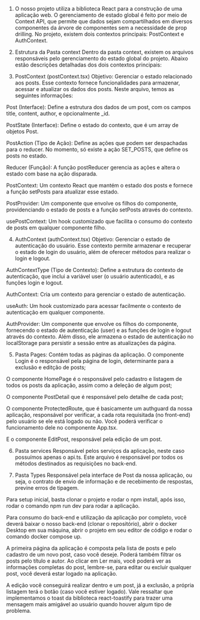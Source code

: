 1. O nosso projeto utiliza a biblioteca React para a construção de uma aplicação web. O gerenciamento de estado global é feito por meio de Context API, que permite que dados sejam compartilhados em diversos componentes da árvore de componentes sem a necessidade de prop drilling. No projeto, existem dois contextos principais: PostContext e AuthContext.

2. Estrutura da Pasta context
   Dentro da pasta context, existem os arquivos responsáveis pelo gerenciamento do estado global do projeto. Abaixo estão descrições detalhadas dos dois contextos principais:

3. PostContext (postContext.tsx)
   Objetivo:
   Gerenciar o estado relacionado aos posts. Esse contexto fornece funcionalidades para armazenar, acessar e atualizar os dados dos posts.
   Neste arquivo, temos as seguintes informações:

Post (Interface): Define a estrutura dos dados de um post, com os campos title, content, author, e opcionalmente \_id.

PostState (Interface): Define o estado do contexto, que é um array de objetos Post.

PostAction (Tipo de Ação): Define as ações que podem ser despachadas para o reducer. No momento, só existe a ação SET_POSTS, que define os posts no estado.

Reducer (Função): A função postReducer gerencia as ações e altera o estado com base na ação disparada.

PostContext: Um contexto React que mantém o estado dos posts e fornece a função setPosts para atualizar esse estado.

PostProvider: Um componente que envolve os filhos do componente, providenciando o estado de posts e a função setPosts através do contexto.

usePostContext: Um hook customizado que facilita o consumo do contexto de posts em qualquer componente filho.

4. AuthContext (authContext.tsx)
   Objetivo:
   Gerenciar o estado de autenticação do usuário. Esse contexto permite armazenar e recuperar o estado de login do usuário, além de oferecer métodos para realizar o login e logout.

AuthContextType (Tipo de Contexto): Define a estrutura do contexto de autenticação, que inclui a variável user (o usuário autenticado), e as funções login e logout.

AuthContext: Cria um contexto para gerenciar o estado de autenticação.

useAuth: Um hook customizado para acessar facilmente o contexto de autenticação em qualquer componente.

AuthProvider: Um componente que envolve os filhos do componente, fornecendo o estado de autenticação (user) e as funções de login e logout através do contexto. Além disso, ele armazena o estado de autenticação no localStorage para persistir a sessão entre as atualizações da página.

5. Pasta Pages:
   Contém todas as páginas da aplicação.
   O componente Login é o responsável pela página de login, determinante para a exclusão e editção de posts;

O componente HomePage é o responsável pelo cadastro e listagem de todos os posts da aplicação, assim como a deleção de algum post;

O componente PostDetail que é responsável pelo detalhe de cada post;

O componente ProtectedRoute, que é basicamente um authguard da nossa aplicação, responsável por verificar, a cada rota requisitada (no front-end) pelo usuário se ele está logado ou não. Você poderá verificar o funcionamento dele no componente App.tsx.

E o componente EditPost, responsável pela edição de um post.

6. Pasta services
   Responsável pelos serviços da aplicação, neste caso possuímos apenas o api.ts.
   Este arquivo é responsável por todos os métodos destinados as requisições no back-end.

7. Pasta Types
   Responsável pela interface de Post da nossa aplicação, ou seja, o contrato de envio de informação e de recebimento de respostas, previne erros de tipagem.

Para setup inicial, basta clonar o projeto e rodar o npm install, após isso, rodar o comando npm run dev para rodar a aplicação.

Para consumo do back-end e utilização da aplicação por completo, você deverá baixar o nosso back-end (clonar o repositório), abrir o docker Desktop em sua máquina, abrir o projeto em seu editor de código e rodar o comando docker compose up.

A primeira página da aplicação é composta pela lista de posts e pelo cadastro de um novo post, caso você deseje.
Poderá também filtrar os posts pelo título e autor.
Ao clicar em Ler mais, você poderá ver as informações completas do post, lembre-se, para editar ou excluir qualquer post, você deverá estar logado na aplicação.

A edição você conseguirá realizar dentro e um post, já a exclusão, a própria listagem terá o botão (caso você estiver logado). Vale ressaltar que implementamos o toast da biblioteca react-toastify para trazer uma mensagem mais amigável ao usuário quando houver algum tipo de problema.
